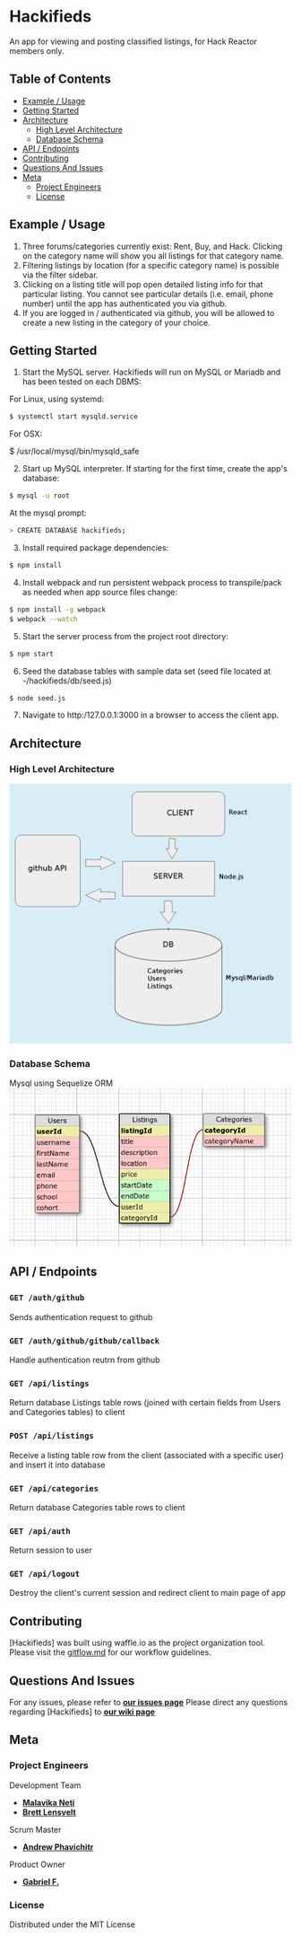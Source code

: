 # Hackifieds
An app for viewing and posting classified listings, for Hack Reactor members only.

## Table of Contents
- [Example / Usage](#example--usage)
- [Getting Started](#getting-started)
- [Architecture](#architecture)
  - [High Level Architecture](#high-level-architecture)
  - [Database Schema](#database-schema)
- [API / Endpoints](#api--endpoints)
- [Contributing](#contributing)
- [Questions And Issues](#questions-and-issues)
- [Meta](#meta)
  - [Project Engineers](#project-engineers)
  - [License](#license)

## Example / Usage
1. Three forums/categories currently exist: Rent, Buy, and Hack.  Clicking on the category name will show you all listings for that category name.
2. Filtering listings by location (for a specific category name) is possible via the filter sidebar.
3. Clicking on a listing title will pop open detailed listing info for that particular listing.  You cannot see particular details (i.e. email, phone number) until the app has authenticated you via github.
4. If you are logged in / authenticated via github, you will be allowed to create a new listing in the category of your choice.

## Getting Started

1. Start the MySQL server.  Hackifieds will run on MySQL or Mariadb and has been tested on each DBMS:

For Linux, using systemd:

```bash
$ systemctl start mysqld.service
```

For OSX:

$ /usr/local/mysql/bin/mysqld_safe

2. Start up MySQL interpreter.  If starting for the first time, create the app's database:

```bash
$ mysql -u root
```

At the mysql prompt:

```bash
> CREATE DATABASE hackifieds;
```

3. Install required package dependencies:

```bash
$ npm install
```

4. Install webpack and run persistent webpack process to transpile/pack as needed when app source files change:

```bash
$ npm install -g webpack
$ webpack --watch
```

5. Start the server process from the project root directory:

```bash
$ npm start
```

6. Seed the database tables with sample data set (seed file located at -/hackifieds/db/seed.js)

```bash
$ node seed.js
```

7. Navigate to http:/127.0.0.1:3000 in a browser to access the client app.

## Architecture
### High Level Architecture
![Architecture](/readme/architecture.png)
### Database Schema
Mysql using Sequelize ORM
![Schema](/readme/schema.png)

## API / Endpoints
### `GET /auth/github`

Sends authentication request to github

### `GET /auth/github/github/callback`

Handle authentication reutrn from github

### `GET /api/listings`

Return database Listings table rows (joined with certain fields from Users and Categories tables) to client

### `POST /api/listings`

Receive a listing table row from the client (associated with a specific user) and insert it into database

### `GET /api/categories`

Return database Categories table rows to client

### `GET /api/auth`

Return session to user

### `GET /api/logout`

Destroy the client's current session and redirect client to main page of app

## Contributing
[Hackifieds] was built using waffle.io as the project organization tool.
Please visit the [gitflow.md](/readme/gitflow.md) for our workflow guidelines.

## Questions And Issues
For any issues, please refer to [**our issues page**](https://github.com/hackifieds/hackifieds/issues)
Please direct any questions regarding [Hackifieds] to [**our wiki page**](https://github.com/hackifieds/hackifieds/wiki)

## Meta
### Project Engineers
Development Team
- [**Malavika Neti**](https://github.com/malaneti)
- [**Brett Lensvelt**](https://github.com/lensvelt)

Scrum Master
- [**Andrew Phavichitr**](https://github.com/aphavichitr)

Product Owner
- [**Gabriel F.**](https://github.com/gfncodes)

### License
Distributed under the MIT License

